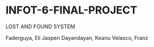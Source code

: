 # INFOT-6-FINAL-PROJECT

LOST AND FOUND SYSTEM

Faderguya, Eli Jaspen
Dayandayan, Keanu
Velasco, Franz
